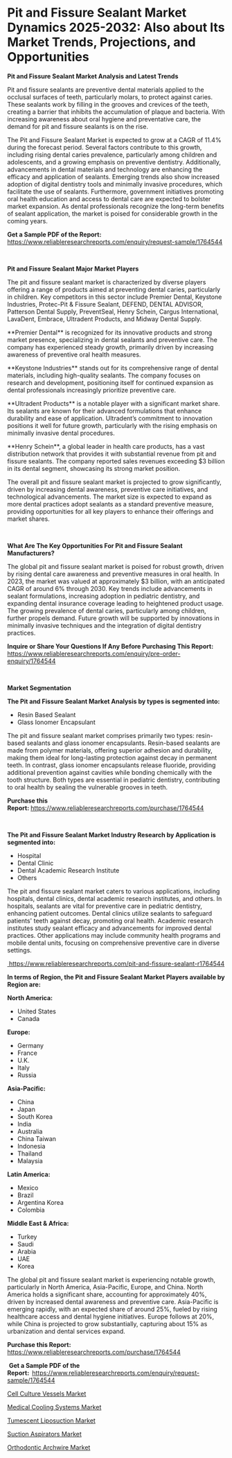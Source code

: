 <p><h1>Pit and Fissure Sealant Market Dynamics 2025-2032: Also about Its Market Trends, Projections, and Opportunities</h1></p><p><strong>Pit and Fissure Sealant Market Analysis and Latest Trends</strong></p>
<p><p>Pit and fissure sealants are preventive dental materials applied to the occlusal surfaces of teeth, particularly molars, to protect against caries. These sealants work by filling in the grooves and crevices of the teeth, creating a barrier that inhibits the accumulation of plaque and bacteria. With increasing awareness about oral hygiene and preventative care, the demand for pit and fissure sealants is on the rise.</p><p>The Pit and Fissure Sealant Market is expected to grow at a CAGR of 11.4% during the forecast period. Several factors contribute to this growth, including rising dental caries prevalence, particularly among children and adolescents, and a growing emphasis on preventive dentistry. Additionally, advancements in dental materials and technology are enhancing the efficacy and application of sealants. Emerging trends also show increased adoption of digital dentistry tools and minimally invasive procedures, which facilitate the use of sealants. Furthermore, government initiatives promoting oral health education and access to dental care are expected to bolster market expansion. As dental professionals recognize the long-term benefits of sealant application, the market is poised for considerable growth in the coming years.</p></p>
<p><strong>Get a Sample PDF of the Report:&nbsp;</strong> <a href="https://www.reliableresearchreports.com/enquiry/request-sample/1764544?utm_campaign=12&utm_medium=2&utm_source=Github&utm_content=ia&utm_term=04032025&utm_id=pit-and-fissure-sealant">https://www.reliableresearchreports.com/enquiry/request-sample/1764544</a></p>
<p>&nbsp;</p>
<p><strong>Pit and Fissure Sealant Major Market Players</strong></p>
<p><p>The pit and fissure sealant market is characterized by diverse players offering a range of products aimed at preventing dental caries, particularly in children. Key competitors in this sector include Premier Dental, Keystone Industries, Protec-Pit & Fissure Sealant, DEFEND, DENTAL ADVISOR, Patterson Dental Supply, PreventSeal, Henry Schein, Cargus International, LavaDent, Embrace, Ultradent Products, and Midway Dental Supply.</p><p>**Premier Dental** is recognized for its innovative products and strong market presence, specializing in dental sealants and preventive care. The company has experienced steady growth, primarily driven by increasing awareness of preventive oral health measures.</p><p>**Keystone Industries** stands out for its comprehensive range of dental materials, including high-quality sealants. The company focuses on research and development, positioning itself for continued expansion as dental professionals increasingly prioritize preventive care.</p><p>**Ultradent Products** is a notable player with a significant market share. Its sealants are known for their advanced formulations that enhance durability and ease of application. Ultradent’s commitment to innovation positions it well for future growth, particularly with the rising emphasis on minimally invasive dental procedures.</p><p>**Henry Schein**, a global leader in health care products, has a vast distribution network that provides it with substantial revenue from pit and fissure sealants. The company reported sales revenues exceeding $3 billion in its dental segment, showcasing its strong market position.</p><p>The overall pit and fissure sealant market is projected to grow significantly, driven by increasing dental awareness, preventive care initiatives, and technological advancements. The market size is expected to expand as more dental practices adopt sealants as a standard preventive measure, providing opportunities for all key players to enhance their offerings and market shares.</p></p>
<p>&nbsp;</p>
<p><strong>What Are The Key Opportunities For Pit and Fissure Sealant Manufacturers?</strong></p>
<p><p>The global pit and fissure sealant market is poised for robust growth, driven by rising dental care awareness and preventive measures in oral health. In 2023, the market was valued at approximately $3 billion, with an anticipated CAGR of around 6% through 2030. Key trends include advancements in sealant formulations, increasing adoption in pediatric dentistry, and expanding dental insurance coverage leading to heightened product usage. The growing prevalence of dental caries, particularly among children, further propels demand. Future growth will be supported by innovations in minimally invasive techniques and the integration of digital dentistry practices.</p></p>
<p><strong>Inquire or Share Your Questions If Any Before Purchasing This Report:</strong> <a href="https://www.reliableresearchreports.com/enquiry/pre-order-enquiry/1764544?utm_campaign=12&utm_medium=2&utm_source=Github&utm_content=ia&utm_term=04032025&utm_id=pit-and-fissure-sealant">https://www.reliableresearchreports.com/enquiry/pre-order-enquiry/1764544</a></p>
<p>&nbsp;</p>
<p><strong>Market Segmentation</strong></p>
<p><strong>The Pit and Fissure Sealant Market Analysis by types is segmented into:</strong></p>
<p><ul><li>Resin Based Sealant</li><li>Glass Ionomer Encapsulant</li></ul></p>
<p><p>The pit and fissure sealant market comprises primarily two types: resin-based sealants and glass ionomer encapsulants. Resin-based sealants are made from polymer materials, offering superior adhesion and durability, making them ideal for long-lasting protection against decay in permanent teeth. In contrast, glass ionomer encapsulants release fluoride, providing additional prevention against cavities while bonding chemically with the tooth structure. Both types are essential in pediatric dentistry, contributing to oral health by sealing the vulnerable grooves in teeth.</p></p>
<p><strong>Purchase this Report:&nbsp;</strong><a href="https://www.reliableresearchreports.com/purchase/1764544?utm_campaign=12&utm_medium=2&utm_source=Github&utm_content=ia&utm_term=04032025&utm_id=pit-and-fissure-sealant">https://www.reliableresearchreports.com/purchase/1764544</a></p>
<p>&nbsp;</p>
<p><strong>The Pit and Fissure Sealant Market Industry Research by Application is segmented into:</strong></p>
<p><ul><li>Hospital</li><li>Dental Clinic</li><li>Dental Academic Research Institute</li><li>Others</li></ul></p>
<p><p>The pit and fissure sealant market caters to various applications, including hospitals, dental clinics, dental academic research institutes, and others. In hospitals, sealants are vital for preventive care in pediatric dentistry, enhancing patient outcomes. Dental clinics utilize sealants to safeguard patients' teeth against decay, promoting oral health. Academic research institutes study sealant efficacy and advancements for improved dental practices. Other applications may include community health programs and mobile dental units, focusing on comprehensive preventive care in diverse settings.</p></p>
<p><a href="https://www.reliableresearchreports.com/pit-and-fissure-sealant-r1764544?utm_campaign=12&utm_medium=2&utm_source=Github&utm_content=ia&utm_term=04032025&utm_id=pit-and-fissure-sealant">&nbsp;https://www.reliableresearchreports.com/pit-and-fissure-sealant-r1764544</a></p>
<p><strong>In terms of Region, the Pit and Fissure Sealant Market Players available by Region are:</strong></p>
<p>
    <p> <strong> North America: </strong>
        <ul>
            <li>United States</li>
            <li>Canada</li>
        </ul>
        </p> 
    <p> <strong> Europe: </strong>
        <ul>
            <li>Germany</li>
            <li>France</li>
            <li>U.K.</li>
            <li>Italy</li>
            <li>Russia</li>
        </ul>
        </p> 
    <p> <strong> Asia-Pacific: </strong>
        <ul>
            <li>China</li>
            <li>Japan</li>
            <li>South Korea</li>
            <li>India</li>
            <li>Australia</li>
            <li>China Taiwan</li>
            <li>Indonesia</li>
            <li>Thailand</li>
            <li>Malaysia</li>
        </ul>
        </p> 
    <p> <strong> Latin America: </strong>
        <ul>
            <li>Mexico</li>
            <li>Brazil</li>
            <li>Argentina Korea</li>
            <li>Colombia</li>
        </ul>
        </p> 
    <p> <strong> Middle East & Africa: </strong>
        <ul>
            <li>Turkey</li>
            <li>Saudi</li>
            <li>Arabia</li>
            <li>UAE</li>
            <li>Korea</li>
        </ul>
    </p>
    </p>
<p><p>The global pit and fissure sealant market is experiencing notable growth, particularly in North America, Asia-Pacific, Europe, and China. North America holds a significant share, accounting for approximately 40%, driven by increased dental awareness and preventive care. Asia-Pacific is emerging rapidly, with an expected share of around 25%, fueled by rising healthcare access and dental hygiene initiatives. Europe follows at 20%, while China is projected to grow substantially, capturing about 15% as urbanization and dental services expand.</p></p>
<p><strong>Purchase this Report: </strong><a href="https://www.reliableresearchreports.com/purchase/1764544?utm_campaign=12&utm_medium=2&utm_source=Github&utm_content=ia&utm_term=04032025&utm_id=pit-and-fissure-sealant">https://www.reliableresearchreports.com/purchase/1764544</a></p>
<p>&nbsp;<strong>Get a Sample PDF of the Report:&nbsp;&nbsp;</strong><a href="https://www.reliableresearchreports.com/enquiry/request-sample/1764544?utm_campaign=12&utm_medium=2&utm_source=Github&utm_content=ia&utm_term=04032025&utm_id=pit-and-fissure-sealant">https://www.reliableresearchreports.com/enquiry/request-sample/1764544</a></p>
<p><strong></strong></p>
<p><p><a href="https://github.com/sanokdagada01/Market-Research-Report-List-1/blob/main/cell-culture-vessels-market.md?utm_campaign=12&utm_medium=2&utm_source=Github&utm_content=ia&utm_term=04032025&utm_id=pit-and-fissure-sealant">Cell Culture Vessels Market</a></p><p><a href="https://github.com/popoialraih3/Market-Research-Report-List-1/blob/main/medical-cooling-systems-market.md?utm_campaign=12&utm_medium=2&utm_source=Github&utm_content=ia&utm_term=04032025&utm_id=pit-and-fissure-sealant">Medical Cooling Systems Market</a></p><p><a href="https://github.com/ziwersekos/Market-Research-Report-List-1/blob/main/tumescent-liposuction-market.md?utm_campaign=12&utm_medium=2&utm_source=Github&utm_content=ia&utm_term=04032025&utm_id=pit-and-fissure-sealant">Tumescent Liposuction Market</a></p><p><a href="https://github.com/shirlantosx7/Market-Research-Report-List-1/blob/main/suction-aspirators-market.md?utm_campaign=12&utm_medium=2&utm_source=Github&utm_content=ia&utm_term=04032025&utm_id=pit-and-fissure-sealant">Suction Aspirators Market</a></p><p><a href="https://github.com/lanuskarnajc/Market-Research-Report-List-1/blob/main/orthodontic-archwire-market.md?utm_campaign=12&utm_medium=2&utm_source=Github&utm_content=ia&utm_term=04032025&utm_id=pit-and-fissure-sealant">Orthodontic Archwire Market</a></p></p>